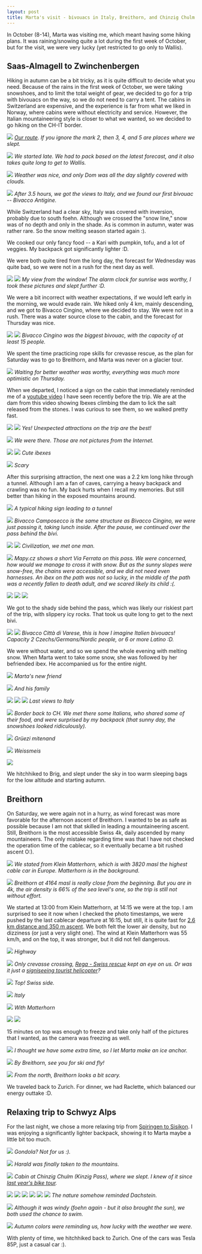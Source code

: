 ```yaml
---
layout: post
title: Marta's visit - bivouacs in Italy, Breithorn, and Chinzig Chulm
---
```


In October (8-14), Marta was visiting me, which meant having some hiking plans. It was raining/snowing quite a lot during the first week of October, but for the visit, we were very lucky (yet restricted to go only to Wallis).

## Saas-Almagell to Zwinchenbergen

Hiking in autumn can be a bit tricky, as it is quite difficult to decide what you need. Because of the rains in the first week of October, we were taking snowshoes, and to limit the total weight of gear, we decided to go for a trip with bivouacs on the way, so we do not need to carry a tent. The cabins in Switzerland are expensive, and the experience is far from what we liked in Norway, where cabins were without electricity and service. However, the Italian mountaineering style is closer to what we wanted, so we decided to go hiking on the CH-IT border.

![](https://lh3.googleusercontent.com/1fu2Q41zW15Tg_Z-RNE9D6rRPCNquvWJqvbsivNQbECxEl5QTzsp0GxQJp7eouWU-AAeOXybH-jsXKnK7v38Xby_N4ujyRumiTlCQFfhMW8ILIjVpt5NJWT-pwYv2c21Kt_dm5uwN70=w2384-h1341-no)
*[Our route](https://en.mapy.cz/s/nosutatega). If you ignore the mark 2, then 3, 4, and 5 are places where we slept.*

![](https://lh3.googleusercontent.com/wvAZrTtafczhhdw1giAb47maUVWK6ggmggb68ZMTJQx5RSWMB_Ip5BOFr4CJR_zBGAzob_zz0ZArgg-oZsY40Tjpg4b64Q-SLmUpfdWm1QAcjWN8E8DyOmHQvB86YrW2ofvcUBJB1k0=w2560-h854-no)
*We started late. We had to pack based on the latest forecast, and it also takes quite long to get to Wallis.*

![](https://lh3.googleusercontent.com/WDR92JPWiP72k6H_2ZaY7WgnFwNZ45n3NMtl489NAZDpA3P7alrobPOwTnLbCsrpjsP8bNoRxtUAMM39NKRp0_aDSZDNb67fAmqaZYm3dnlFukWNPGF0IozQiGimHPMeKA-Q8W3UfeM=w2560-h1440-no)
*Weather was nice, and only Dom was all the day slightly covered with clouds.*

![](https://lh3.googleusercontent.com/lWO_L63oY1hAB36f-LZ3Jc6HNJlr1315FZVrTETNKQWXTB417fRP-44XOVb-aR9YTsJMnSH5pYnFA-YeQym1uKKUjGse70mfPzP0T7CZP1BLRTSXwz5UvVu2O-Td8_hSGNo6xYgjYZ4=w2560-h949-no)
*After 3.5 hours, we got the views to Italy, and we found our first bivouac -- Bivacco Antigine.*

While Switzerland had a clear sky, Italy was covered with inversion, probably due to south foehn. Although we crossed the "snow line," snow was of no depth and only in the shade. As is common in autumn, water was rather rare. So the snow melting season started again :).

We cooked our only fancy food  -- a Kari with pumpkin, tofu, and a lot of veggies. My backpack got significantly lighter :D.

We were both quite tired from the long day, the forecast for Wednesday was quite bad, so we were not in a rush for the next day as well.

![](https://lh3.googleusercontent.com/9aOcpci11dFKw7hbiis7sOzbfFd_SHlUS27X_bpDVE-KKn2pJLY3UGjVrP_5n1e2IXXBQpm7pFSTPXr_H2-TDBmOqNlQ9d0Ms9EeieNHmstr7zN3Fh1ZdT43rRdLLRULZbaLDorr924=w2160-h1440-no)
![](https://lh3.googleusercontent.com/1cvyhJDV_Jc2S6_UaJt7WoKhEXKSdRuWEPVq1RV55kdWJJ2te0IalHYfdX3UVrdlV8LDjn30cCvICOszuUCweUcztZSCGIa6xqOVOPZ6J9xP_Gg-gTGoPD1KCb4m6ANzOmWUbK4CI7A=w2160-h1440-no)
*My view from the window! The alarm clock for sunrise was worthy, I took these pictures and slept further :D.*

We were a bit incorrect with weather expectations, if we would left early in the morning, we would evade rain. We hiked only 4 km, mainly descending, and we got to Bivacco Cingino, where we decided to stay. We were not in a rush. There was a water source close to the cabin, and the forecast for Thursday was nice.

![](https://lh3.googleusercontent.com/FwmjCKia28c_heksg8pKTMWTfdl8vboog5q-PDcKKRaO4r_-1zgrfbjlbabOWJPj6-S1ZgayQmYMlx7ZxIJp23vXdxYtxtl6P4Kt25PVRxlfRueJbC5jALvmZbpua6T9YkIlVKDWGtw=w2160-h1440-no)
![](https://lh3.googleusercontent.com/i1jDFKYovjNE7y4ZBCji1do0k2fS6I2302UwZH_7wIKFWb9ynD-M-1-BHdZspwO0pbKe41jCsAvtpyC_NV4x5Arp1AfhKiRInPdquij_F29OaP8BLbR7wHdQgkGdwg5H_VOTKOac1sw=w960-h1440-no)
*Bivacco Cingino was the biggest bivouac, with the capacity of at least 15 people.*

We spent the time practicing rope skills for crevasse rescue, as the plan for Saturday was to go to Breithorn, and Marta was never on a glacier tour.

![](https://lh3.googleusercontent.com/6qhvhQ_sdKFNGj_GqD0WPVIBz9JqUOt3qmjNhXKd46_Bu592wDw448BrDdQXGGesQ2PPoGD-jLr238tA4oBrKb4YJPjgRKARzpnEaMFa4KR5aQ19n5vyEYDdqyeZLpDA8cbe0kSkYio=w2160-h1440-no)
*Waiting for better weather was worthy, everything was much more optimistic on Thursday.*

When we departed, I noticed a sign on the cabin that immediately reminded me of a [youtube video](https://www.youtube.com/watch?v=RG9TMn1FJzc) I have seen recently before the trip. We are at the dam from this video showing Ibexes climbing the dam to lick the salt released from the stones. I was curious to see them, so we walked pretty fast.

![](https://lh3.googleusercontent.com/FWcIkGO5P5TyJvr5gk6WOnRBjHFvDQ3om3UuGuaiG61P6yy1g36LsE2aX_7fOUNTOnCaGDMtAQcpG0iMR_5E5V9mHZCUBtLm6dkBqHWVp35M-PmDkDSmTotiTagk1Ni209-CnUXBcBI=w2160-h1440-no)
![](https://lh3.googleusercontent.com/p9Ah80vqD4AtYao1Or_9biQ1SnaF4I1HVzssTOwWlCwPT0izztI_UaZ505hlax1LGcZWM0sRXSlH3A49S7WV6OezBcM9QY13SleMUSOMvHpk6nCSsVISiftqAMkzHy4mo8ePers_1zQ=w2160-h1440-no)
*Yes! Unexpected attractions on the trip are the best!*

![](https://lh3.googleusercontent.com/DKsUxBMgpoz7NmqwfDk4ioSjYlrTGk4AEU0PPvRWRmduQau4O5zPUOMcNB65Vi1JB1hMwNIj9jSJH-wxZ6UHEiNjaN47crGvmVzV2YEwBvXcFXzIrNnQawIIohViCqlYg2XbCE5mHS0=w2160-h1440-no)
*We were there. Those are not pictures from the Internet.*

![](https://lh3.googleusercontent.com/Dnwg3mJ3DFPsRNxrynzAUnnROX5H89WVXGM5cNQvZEEvYPRIzWud784KbAJTJukDbJSxG4eJRCx59IiVP5n_2ciuROFPeN406td-VhhlRQo1hbGK2h75o07LBldJPTepsCpszX9FJ54=w960-h1440-no)
![](https://lh3.googleusercontent.com/sNNeAGbpTevqvCm-FMhJ_J7Q4uTTcHW77k8zCMDD96n7uaW1N_sqIAPlE7Tl9WaNnk3lA3dPF2IGxP0tH3zpnUAe5cCzCfqezHwlNCY8YdT0tm_wbRQI53ViET97iJr-e6KJFGFwNbY=w2160-h1440-no)
*Cute ibexes*

![](https://lh3.googleusercontent.com/AVQgK4UPjG7XijiWJphBLoYEBL_RuN0F2NZ4Vb6YN0kSu3hgwlrCtqJuShyuR0zd6lEdMsSdPtZXOuSkyjHzx2RanMyxjI3NJZyWFh12epIkTjD3gWoVFB7AaGcasfmXRplzFU4xBWw=w2160-h1440-no)
*Scary*

After this surprising attraction, the next one was a 2.2 km long hike through a tunnel. Although I am a fan of caves, carrying a heavy backpack and crawling was no fun. My back hurts when I recall my memories. But still better than hiking in the exposed mountains around.

![](https://lh3.googleusercontent.com/ie42wwg_C7rCUraJE1ShKyKGMIySphryahJII0cl2b22TDU-QPBVdTqBVIzUB9-67nzDkGkLo130ruEwVo0ASsl78CWke78-siMx74QndIyKopg0X-h_mdBPuVqKkrglzJ1ht_YWfFo=w2160-h1440-no)
*A typical hiking sign leading to a tunnel*

![](https://lh3.googleusercontent.com/CXXSJ6WBUfGrpyfKwyPHHmH_GcJw1mQ8zH2PXIMaMKqnDufodwDvnHcAViX7hs_QrTD_faUE8bbwtZUzgn93RztsWKf6skQqjQWaxXItCKKH-lB0BG9Q64c9iowN6IGDsM7rSmsaCDA=w2160-h1440-no)
*Bivacco Camposecco is the same structure as Bivacco Cingino, we were just passing it, taking lunch inside. After the pause, we continued over the pass behind the bivi.*

![](https://lh3.googleusercontent.com/IzJ2iQBCjBL46TSR3HOTeVzm_uoruqi6HEboy3yi0msKKGb-KEdevqukzlXFxVlBD-kwV2Vnf-kKCUFjmM5iiKvW8RY1VvwT0iqLOLT0xalRVFTTe_GrcQdUKZ2cX9CRKuGRYV5047c=w2160-h1440-no)
![](https://lh3.googleusercontent.com/7SFHSvrJwkZzArOdtKbH9Twsw1bdtnfgOJvbElz3eMwCphcdjuQS_9ddQqNcsCqf8uMrO1sNDXOHv3kMjwbh6MD1eruRwE0PxRADkZgohw7B_B4bVDH8Zg3qJGLqO4ENxBwjQBOiLy0=w2160-h1440-no)
*Civilization, we met one man.*

![](https://lh3.googleusercontent.com/49wmMUIqa1pNLI0EV9_2-aTKMDTRm43lyo9920SEfY300fKuMSciVRWd9gPYPPR7Ggw_OUWZrcBb0AkTxmUXx8S7rRw5UbltLmzHwCSNhuqYS3ir_7W8jBPIoS_KpWY5qROE7efnM6A=w2160-h1440-no)
*Mapy.cz shows a short Via Ferrata on this pass. We were concerned, how would we manage to cross it with snow. But as the sunny slopes were snow-free, the chains were accessible, and we did not need even harnesses. An ibex on the path was not so lucky, in the middle of the path was a recently fallen to death adult, and we scared likely its child :(.*

![](https://lh3.googleusercontent.com/eGXLDcK9wBwDdpjjGcH5wKDkQVtw9j7ft-10XBJeOeWTeU41rUQjjLZ0g6jRCyPY304RHFR-h4zwK5JsV35F5HFbYh4xJDpyATKCqX8Rfg-ZkJgO95JwwK_S1lU3N77B1nyMeO7j2zk=w2560-h557-no)
![](https://lh3.googleusercontent.com/e3viUJ4lxy3U2oKUil_kSi1puN5PCXiAq8CnBXk7H0rUqHqG1Co54xZeEiE2_Zsyr2Iq81mQ5aRMQ4vpAEer7oX5pvfdg2pvS96nud26KsJtVCV6arCXURa5o0YSD3IfJriUH5E4kEY=w2160-h1440-no)
![](https://lh3.googleusercontent.com/YuRkaMmmf3JGDEsMz_6Q7a55K4UHqG0LzMyd_D4XMStXqD-cDEBwqDfV5bgf2G9D0NJC1nNJ7mHIN0g0T16aHeFvxlAKkB8AX38GtTuZ1ACuF4TLgrwjX0MvGkduoweCDH1Gsb5PK-0=w2160-h1440-no)

We got to the shady side behind the pass, which was likely our riskiest part of the trip, with slippery icy rocks. That took us quite long to get to the next bivi.

![](https://lh3.googleusercontent.com/o0usMN3qeYOsykUGvZwcGTjdVRZXSujtLVmd67u4IqoC5Fpz8wCNWRg1PhjVhT_gNEW_w1xHDxQahkacag41f6xDzCTsYmwaoNh-vU_PdUnPhyVLU0li7gWhUhY76jOvpNXhkbwRJdo=w2160-h1440-no)
![](https://lh3.googleusercontent.com/j6CK4SIh428QzKzjUaWPo5LgiiO7febgfY_0hraUuSTbKpi5lXF4-9ZEmGRKpYpCvtQw65tZPs-OixVXhFTHNosesfkyj6wrqzfi__sbx4AgUIdUO7vHcwGj0-4xTa9RB6LfEaZv0e0=w2160-h1440-no)
*Bivacco Città di Varese, this is how I imagine Italien bivouacs! Capacity 2 Czechs/Germans/Nordic people, or 6 or more Latino :D.*

We were without water, and so we spend the whole evening with melting snow. When Marta went to take some snow, she was followed by her befriended ibex. He accompanied us for the entire night.

![](https://lh3.googleusercontent.com/1InZKJEMD95WNC4jsH2Uq8eZoBaId3atwxKKp1K155nej905qdgEi-JDB3fR6TUHe34dcqB24TajHygHcSLDXi85PhCgjF46v1b0e-COWY0W_yAbD9AKxl-880LmbpQP9EXUTeRGnpo=w2160-h1440-no)
*Marta's new friend*

![](https://lh3.googleusercontent.com/CMplUC4T8fTZOlyQnxLt7xg6hu9A2-eLWfAwkKGbsoXVFEEDtZQMpohA4P6EYLs58gdV7ivm6Eg_d9Nb36oMFUiV52YVjHNO-v6QaDi-Qaz9406MV-jqAABRg82Phj79QTTA0BZDgc0=w2160-h1440-no)
*And his family*

![](https://lh3.googleusercontent.com/BAMhy5fgrOHXM0UNCqjw1dwRJygnzCgUuB3Fj7HNKGdTSIWTdc0AWEfsiTe1u4nyQHU9HjtBJmZrojQcGTIIKpUFxVA8PYzxUJErra4NY2vSoLfy4wwszUt7_7qdhxa-sMmfUxr47P0=w2200-h1238-no)
![](https://lh3.googleusercontent.com/5e0aw29s91XFKKx6xhzGjBLESyi8RadPRvRS0TDJFbSw98GVwKXv93V3jY7S-zmKOIcvcuYIeLAftNP9HfLOv9A71jhdDLKNVPA6cTlckozH335BBdNhhzRrUn3c2T2lBQhYslZomcI=w2560-h663-no)
![](https://lh3.googleusercontent.com/ivaUnzg9pF8vOInjW-3VKXG6O6Pctj7BMQB6z8HbfN2EYTlk8rCJQYW2bm6rC-w2fpovTvzADnuuS9e_YoHJEWUkL56QL232LJjw9YslYv244ptDZOSht92n32Lr-Qcfz_rUUrNhxhc=w2160-h1440-no)
*Last views to Italy*

![](https://lh3.googleusercontent.com/t4IVs-FcQz2eYBSlGyr_1Phj8SQCRVTO6cTlGkDNYY-etc_qIj7EjoMk2tkW7D4LgZlpMY2PkQWxcQhir--PqKZRdj5fhJzwcaoaMl0NnF_ZIoHeLocyoTth38p_YPRpPdGj9BOGGF0=w892-h363-no)
*Border back to CH. We met there some Italians, who shared some of their food, and were surprised by my backpack (that sunny day, the snowshoes looked ridiculously).*

![](https://lh3.googleusercontent.com/STSUxpU0RAgx-SHT2eIlaKQfaSjcmM3aay62iJGNtVptiB0sIZX2ZDdcQHj5E_nfYqsrCLdyblAO5zHqtIOg_qgrraA9GP2_epDi2TKoo1Sze5lDu9NeTaXA9ao8eBY-cKLdPMD1uro=w2160-h1440-no)
*Grüezi mitenand*

![](https://lh3.googleusercontent.com/E-WrfX6aewYWpU2Ij9GI9jcClS9Fg4ocmSpj-ySu63O1ERncyZ-doKGnYQfDuNLfWWfr8dZmzW1ujNRDU6Lg4348gMgC6GgrXUX8hRUImHA2kEyoRxs67E2QRDJKgeExkiUN17ZtSrw=w960-h1440-no)
*Weissmeis*

![](https://lh3.googleusercontent.com/8NGTjkRTBjl9fJEoDDNY3l1N_DyMOLscdaEROlTlSECOqrxpitPow0KgHtX5WKWf7ysRMTPU98zUOlFXTBxkNy8FfbTRs1ve8WGClcAmkjx3lXQux96Fa-JjxSJ1Q_v8e12e18Gu6L0=w2560-h904-no)

We hitchhiked to Brig, and slept under the sky in too warm sleeping bags for the low altitude and starting autumn.

## Breithorn

On Saturday, we were again not in a hurry, as wind forecast was more favorable for the afternoon ascent of Breithorn. I wanted to be as safe as possible because I am not that skilled in leading a mountaineering ascent. Still, Breithorn is the most accessible Swiss 4k, daily ascended by many mountaineers. The only mistake regarding time was that I have not checked the operation time of the cablecar, so it eventually became a bit rushed ascent O:).

![](https://lh3.googleusercontent.com/eVHjTPI2V8vanRC4Li9vMsnr8UXbbjcerRHIoNs3f-tu6F5zldp6_ywg6PpqCb4GsbRoR3o2yDbZmGeogtNlrd2pNu8CE95HHo_bECXGda8BxqIkV4MBPnJFQx50FNsbBMLDBplbQKo=w2160-h1440-no)
*We stated from Klein Matterhorn, which is with 3820 masl the highest cable car in Europe. Matterhorn is in the background.*

![](https://lh3.googleusercontent.com/Rjsi-7rcKgv2WwgX14uhsQvXrQbG2uv2bxk27jsm2y_CwNCC6VWPcaUwebpJ2TeI2yc6p4bFyHLfGcnE5KSb5QtzsaH6nsCcEde0-zdJr3KN3o1HUh1grf-m1U-HwzMHkT4MtMJ7kKQ=w2160-h1440-no)
*Breithorn at 4164 masl is really close from the beginning. But you are in 4k, the air density is 66% of the sea level's one, so the trip is still not without effort.*

We started at 13:00 from Klein Matterhorn, at 14:15 we were at the top. I am surprised to see it now when I checked the photo timestamps, we were pushed by the last cablecar departure at 16:15, but still, it is quite fast for [2.6 km distance and 350 m ascent](https://en.mapy.cz/s/johekegava). We both felt the lower air density, but no dizziness (or just a very slight one). The wind at Klein Matterhorn was 55 km/h, and on the top, it was stronger, but it did not fell dangerous.

![](https://lh3.googleusercontent.com/uPWbSJpRwQaK1XmvPOPMrfQgkJfS_dtR3WpEDe4FnR0_R3tAEzqBYYEvWFMK-bMuXx9rs5IdaZU0ogRxzRwnlzzxLk2xYliQUyLItktd9eX9eavmRK6o_bwj8dnvwOh3IbCOgI-7u2Y=w2160-h1440-no)
*Highway*

![](https://lh3.googleusercontent.com/CdKi-mm3utQdAOIFtcaMIWdAV2UnF_wL68jk0pek8OyZz6s_i1INySmE-xW-jFc2BzmgVrVq1LDSwy2SeVPgARxbthQy2IEDehhVIVvji-QVOTUbdl_hcnmbzGmMVlZkRLgkCAAD1Qg=w2160-h1440-no)
*Only crevasse crossing, [Rega - Swiss rescue](https://www.rega.ch/en/explore-rega/in-words-and-pictures#pictures) kept an eye on us. Or was it just a [signiseeing tourist helicopter](https://www.zermatt.ch/en/Media/Offers-Articles/Helicopter-Sightseeing-Flight)?*

![](https://lh3.googleusercontent.com/yNhKZhltL6Kxt0o2VlUP3u2ERPC6TWAnGFA9nuWArl42ycHAiUDTOGsdBUttyyJzeLJCKOAJ0GYvan9QBOxTziBjlgvZrJNWNWs0SuAT-glLFeX58ClRxb2LLtLmC4al_evsTCTIkxo=w2200-h520-no)
*Top! Swiss side.*

![](https://lh3.googleusercontent.com/r7EIPavTA9RRx1uNbluke6MvHAJJJKUCWpefEAu9bJlcO79mHiD6PfG2SajweZ-iNlBEZJEJkmGtSEsG0AYtHH9h4gmifLADqtugUq71hMOaOpDpyIh7SjQFsTYy8Z5h2XWm5fHLpQs=w2560-h760-no)
*Italy*

![](https://lh3.googleusercontent.com/RtlKzhIXDyyColVSlzthE7Ju3qEK4waEunnyGGaDfuuVgI6Kxm4GUK7oNhFNZwnKgpFEZixCHHjbD7jTybqCQ61qi19zL-Xgi_IYq_YsTtfniZ1XDxVyI7hTle-UADqgGDYkMqVAVa8=w2160-h1440-no)
*With Matterhorn*

![](https://lh3.googleusercontent.com/c7Bo4LZP1zWjdi2QPz3cLU7PN80mhvKp0n7b6bWcp2L_Gh9avMtYwIyCJpIRKpS7LZSgFsU1loxTjcZIvq5L8Ixaj4_i4ti9wny1hqVENf6lOTEdc8TtwOviF7Ein7kqg2F3aA8Uoe0=w2160-h1440-no)
![](https://lh3.googleusercontent.com/LyUa2Li3xbGCKDHm_o79BPK8N8OJtvIYd0m4UvqPzz9mtGO0PMRC6hGYw3v7mvBm3oWD5c9Vt8vBXiuIXhGdw5UTqiCV88_Za9OzGsxhXzc0fZeaeZKzzl5hbEHlZQOU0Uf3QeP8s9k=w2160-h1440-no)

15 minutes on top was enough to freeze and take only half of the pictures that I wanted, as the camera was freezing as well.

![](https://lh3.googleusercontent.com/5NZe6AcSb1eYF9UL8Mwufe6DWAViruLjJism8sW1_0MhksM_CkJPNP7B3QTWSWYmTGB0InPFvgl6eosGw0OQDHAuUVs4vGE4SfzZq6aCvYIlqTOWCl_qFd_znz8tovsLvqs5QREraXc=w1200-h1801-no)
*I thought we have some extra time, so I let Marta make an ice anchor.*

![](https://lh3.googleusercontent.com/AZosVty_vc2k9bafOItkxDYWrcuOMGP05eZc8JzGzrc2GPsDNkmjar4Yz4mYxbCZWFKNg2yeyECkcWOHz7HHiARgF0FDVQZNZN-b8BQ8q1FRu4hO7BaluR2H-UVGwxNne7K_z_GT_RM=w2160-h1440-no)
*By Breithorn, see you for ski and fly!*

![](https://lh3.googleusercontent.com/haJm55-bQpCNzFS4qLhAVSMA30psnQE2jPvG-T-bnCDRuuY3u-jOvHH4VouT7AI1Zx6ni8zzk91XoxD6dr2RGcKRvcUj3UrVMJeaObssmeUGmutz32iRGcr7Z_jphoDU_Zl7X9BYbx4=w2560-h1440-no)
*From the north, Breithorn looks a bit scary.*

We traveled back to Zurich. For dinner, we had Raclette, which balanced our energy outtake :D.


## Relaxing trip to Schwyz Alps

For the last night, we chose a more relaxing trip from [Spiringen to Sisikon](https://en.mapy.cz/s/karekocoma). I was enjoying a significantly lighter backpack, showing it to Marta maybe a little bit too much.

![](https://lh3.googleusercontent.com/Gp53t3--PuNeNE2cTuqXN7jTh7fR76fbcXpEQ3vMNgG-wDoRZEqAcIsM7eQRtvkT_YkwlxOlPrDT1eAc8bJcUkNxf3ZGWjbSns-bk1BmuAPyh87_sO2old_r1JPELtPWIf4b9-MmnrA=w2160-h1440-no)
*Gondola? Not for us :).*

![](https://lh3.googleusercontent.com/d5jFw7Z8Yb2jd8CqDUM3-pZplptgEsfxGuOpH4MYgTMHvPlu-6qDUW9uxA_KIHI9_hIu3bLJdSVOjiHcifRSuAhFbXv-GRnUQUK9PbeAM63EBtnL2ol0eTAdpZ1HhPp1ul3TcNHH2h0=w2160-h1440-no)
*Harald was finally taken to the mountains.*

![](https://lh3.googleusercontent.com/U5tpna9kKJUq6I0qEsiWS90fqtFkuLRYmw0kDoMBtZRi0QhzP__RNHZ9eQro9Z3NXnE6ICvFDYL2x0OLk9PpCbITNXi-i26kSzH-YWzhdrCmyRsqe0DFkbZ027AWVOEG0UFY0G0axM4=w2160-h1440-no)
*Cabin at Chinzig Chulm (Kinzig Pass), where we slept. I knew of it since [last year's bike tour](https://bender250.github.io/Active_weekend/).*

![](https://lh3.googleusercontent.com/pdqP85IJqFPwkPpTK5KES6MbgxahP4nQllYUfPeez0W1lTnMGf3TJMAVEIQXU9xwFVb7EPRUEmCdbbbHVI0UacWqWLjN-s0IWHix_O0dhg3ugw0J-TtWX5vens6wP5ZsTlxX5uPiGN0=w2160-h1440-no)
![](https://lh3.googleusercontent.com/phFKBpzJ-Txr6OsPKEe4U0NJ_UIe0M92Isvol-UWkGJUuvyvxdrBprPgPl7WYaKueF-LdV75ihA_5BrhWIhUkgzqA_2wt082OwMzjVayRYPFVWsIgT3Qd534ZnktcOR5Y1V20C5SXzo=w2160-h1440-no)
![](https://lh3.googleusercontent.com/zTtL2pPriKhWhSPYktJzTQ5kcQHjBQDXlEB3zEVq5_pRh21DFIIYsWUR8S5utqrd5DfDJI2230vlCgDMTBQ8wf2jRBtZ21nYoQ8y8GBBugOEHfvijbCkRbjzRzix4DitnTS3WzD-xZI=w2200-h790-no)
![](https://lh3.googleusercontent.com/eaYjbJI6ybU9cuo9jdKMou7Ko2WE6JVBY8rzLegMwdWYjtkEP9SZmIjSjz46tMqxyflrkrKyK2ypYR5LOW-3N02VChagoszJq8eROTY1qhTHrODfQ59Yrjxy2xbN5qstmbxqiveFvTE=w2160-h1440-no)
![](https://lh3.googleusercontent.com/VtQ7HrM6CgusCLaiXtkE0ixB7F3TjnkcX4oayiRm2ZTqDINKhJkT6wEqrN-OqdDqKVo9OtwD8cJOf0LK9Uy1E5vKdHIQlEf49iB8puO0o0eka4kaTG7NDRQep5bGKcOPWXe3b4Dseto=w2560-h653-no)
![](https://lh3.googleusercontent.com/Pyfeezg8EkTmRZiXWZQUAcKo_lQcuO9JyX0K3TQW7V0ScQE5IuIbeH94CQbueauIpfdwLBXfWgcBfpdNpkAiJOXzIXxxb4R0s3CQT8fZgUn9lCmAGyF42VlGEa8XFw0bbXorI6p-H9M=w2560-h1113-no)
*The nature somehow reminded Dachstein.*

![](https://lh3.googleusercontent.com/H8heiXN9cE6IMVg_xE__5LoZjqfuxQoTzfIxINtxIOAh1Bx6dOI0_KMejviKby-pWbcwAatOx_ocTt9FVX8ubzM8tTFAsKHEx_SvClbJKwxbf1-eAmAEjka6jeH7lhY2WrVtoI78twA=w2160-h1440-no)
*Although it was windy (foehn again - but it also brought the sun), we both used the chance to swim.*

![](https://lh3.googleusercontent.com/-Cdb3yMJqE0HcOk-8hNHvV9RcMD6Xs1-Ew58Oc5hq3MwvAh5VoGjmoIu-kzaKtGnw2fVaQfifCeaD0_69XjGkeWKNsCQa29MldppXiyBXnwnb2GUTute-JVdoHAzzj-7tbJoldxrbB0=w2160-h1440-no)
*Autumn colors were reminding us, how lucky with the weather we were.*

With plenty of time, we hitchhiked back to Zurich. One of the cars was Tesla 85P, just a casual car :).

